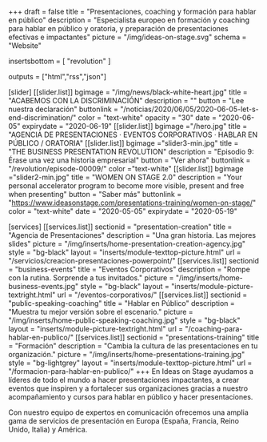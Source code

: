 +++
draft 			= false
title 			= "Presentaciones, coaching y formación para hablar en público"
description		= "Especialista europeo en formación y coaching para hablar en público y oratoria, y preparación de presentaciones efectivas e impactantes"
picture			= "/img/ideas-on-stage.svg"
schema			= "Website"

insertsbottom	= [ "revolution" ]

outputs			= ["html","rss","json"]

[slider]
	[[slider.list]]
		bgimage		= "/img/news/black-white-heart.jpg"
		title		= "ACABEMOS CON LA DISCRIMINACIÓN"
		description	= ""
		button		= "Lee nuestra declaración"
		buttonlink	= "/noticias/2020/06/05/2020-06-05-let-s-end-discrimination/"
		color		= "text-white"
		opacity		= "30"
		date		= "2020-06-05"
		expirydate	= "2020-06-19"
	[[slider.list]]
		bgimage ="/hero.jpg"
		title = "AGENCIA DE PRESENTACIONES · EVENTOS CORPORATIVOS · HABLAR EN PÚBLICO / ORATORIA"
	[[slider.list]]
		bgimage ="slider3-min.jpg"
		title = "THE BUSINESS PRESENTATION REVOLUTION"
		description = "Episodio 9: Érase una vez una historia empresarial"
		button = "Ver ahora"
		buttonlink = "/revolution/episode-00009/"
		color ="text-white"	
	[[slider.list]]
		bgimage ="slider2-min.jpg"
		title = "WOMEN ON STAGE 2.0"
		description = "Your personal accelerator program to become more visible, present and free when presenting"
		button = "Saber más"
		buttonlink = "https://www.ideasonstage.com/presentations-training/women-on-stage/"
		color = "text-white"
		date		= "2020-05-05"
		expirydate	= "2020-05-19"

[services]
	[[services.list]]
		sectionid	= "presentation-creation"
		title		= "Agencia de Presentaciones"
		description	= "Una gran historia. Las mejores slides"
		picture		= "/img/inserts/home-presentation-creation-agency.jpg"
		style		= "bg-black"
		layout		= "inserts/module-texttop-picture.html"
		url			= "/servicios/creacion-presentaciones-powerpoint/"
	[[services.list]]
		sectionid	= "business-events"
		title		= "Eventos Corporativos"
		description	= "Rompe con la rutina. Sorprende a tus invitados."
		picture		= "/img/inserts/home-business-events.jpg"
		style		= "bg-black"
		layout		= "inserts/module-picture-textright.html"
		url			= "/eventos-corporativos/"
	[[services.list]]
		sectionid	= "public-speaking-coaching"
		title		= "Hablar en Público"
		description	= "Muestra tu mejor versión sobre el escenario."
		picture		= "/img/inserts/home-public-speaking-coaching.jpg"
		style		= "bg-black"
		layout		= "inserts/module-picture-textright.html"
		url			= "/coaching-para-hablar-en-publico/"
	[[services.list]]
		sectionid	= "presentations-training"
		title		= "Formación"
		description	= "Cambia la cultura de las presentaciones en tu organización."
		picture		= "/img/inserts/home-presentations-training.jpg"
		style		= "bg-lightgrey"
		layout		= "inserts/module-texttop-picture.html"
		url			= "/formacion-para-hablar-en-publico/"
+++
En Ideas on Stage ayudamos a líderes de todo el mundo a hacer presentaciones impactantes, a crear eventos que inspiren y a fortalecer sus organizaciones gracias a nuestro acompañamiento y cursos para hablar en público y hacer presentaciones.

Con nuestro equipo de expertos en comunicación ofrecemos una amplia gama de servicios de presentación en Europa (España, Francia, Reino Unido, Italia) y América.